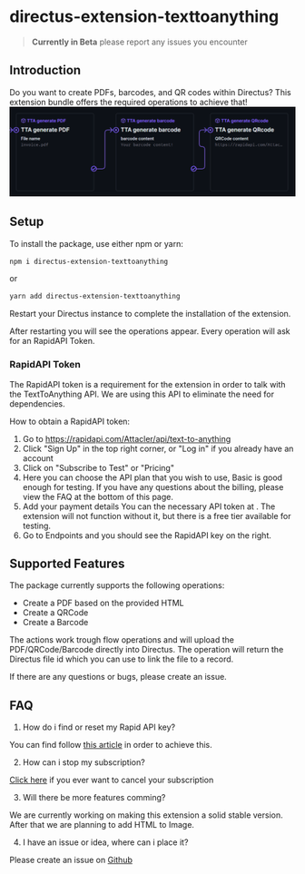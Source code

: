 # directus-extension-texttoanything

> **Currently in Beta** please report any issues you encounter

## Introduction

Do you want to create PDFs, barcodes, and QR codes within Directus?
This extension bundle offers the required operations to achieve that!
!["Text to anything operations"](images/Operations.png?raw=true "Operations")

## Setup

To install the package, use either npm or yarn:

```sh
npm i directus-extension-texttoanything
```

or

```sh
yarn add directus-extension-texttoanything
```

Restart your Directus instance to complete the installation of the extension.

After restarting you will see the operations appear.
Every operation will ask for an RapidAPI Token.

### RapidAPI Token

The RapidAPI token is a requirement for the extension in order to talk with the TextToAnything API. We are using this API to eliminate the need for dependencies.

How to obtain a RapidAPI token:

1. Go to https://rapidapi.com/Attacler/api/text-to-anything
2. Click "Sign Up" in the top right corner, or "Log in" if you already have an account
3. Click on "Subscribe to Test" or "Pricing"
4. Here you can choose the API plan that you wish to use, Basic is good enough for testing.
   If you have any questions about the billing, please view the FAQ at the bottom of this page.
5. Add your payment details
   You can the necessary API token at . The extension will not function without it, but there is a free tier available for testing.
6. Go to Endpoints and you should see the RapidAPI key on the right.

## Supported Features

The package currently supports the following operations:

- Create a PDF based on the provided HTML
- Create a QRCode
- Create a Barcode

The actions work trough flow operations and will upload the PDF/QRCode/Barcode directly into Directus.
The operation will return the Directus file id which you can use to link the file to a record.

If there are any questions or bugs, please create an issue.

## FAQ

1. How do i find or reset my Rapid API key?

You can find follow [this article](https://docs.rapidapi.com/docs/keys#api-key-rotation-or-resetting-a-compromised-api-key) in order to achieve this.

2. How can i stop my subscription?

[Click here](https://rapidapi.com/developer/billing/subscriptions-and-usage) if you ever want to cancel your subscription

3. Will there be more features comming?

We are currently working on making this extension a solid stable version. After that we are planning to add HTML to Image.

4. I have an issue or idea, where can i place it?

Please create an issue on [Github](https://github.com/Attacler/TextToAnything-Directus)
